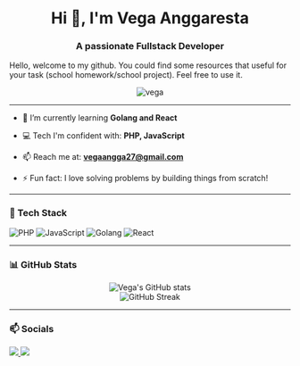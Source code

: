 <h1 align="center">Hi 👋, I'm Vega Anggaresta</h1>
<h3 align="center">A passionate Fullstack Developer</h3>

<p> Hello, welcome to my github. You could find some resources that useful for your task (school homework/school project). Feel free to use it.</p>

<p align="center">
  <img src="https://komarev.com/ghpvc/?username=vega&label=Profile%20views&color=0e75b6&style=flat" alt="vega" />
</p>

---

- 🌱 I’m currently learning **Golang and React**

- 💻 Tech I'm confident with: **PHP, JavaScript**

- 📫 Reach me at: **vegaangga27@gmail.com**

- ⚡ Fun fact: I love solving problems by building things from scratch!

---

### 🧰 Tech Stack

![PHP](https://img.shields.io/badge/PHP-777BB4?style=for-the-badge&logo=php&logoColor=white)
![JavaScript](https://img.shields.io/badge/JavaScript-F7DF1E?style=for-the-badge&logo=javascript&logoColor=black)
![Golang](https://img.shields.io/badge/Go-00ADD8?style=for-the-badge&logo=go&logoColor=white)
![React](https://img.shields.io/badge/React-20232A?style=for-the-badge&logo=react&logoColor=61DAFB)

---

### 📊 GitHub Stats

<p align="center">
  <img src="https://github-readme-stats.vercel.app/api?username=vegaangga&show_icons=true&theme=radical" alt="Vega's GitHub stats" />
  <br />
  <img src="https://github-readme-streak-stats.herokuapp.com/?user=vegaangga&theme=radical" alt="GitHub Streak" />
</p>

---

### 📫 Socials

<p align="left">
  <a href="mailto:vegaangga27@gmail.com" target="_blank">
    <img src="https://img.shields.io/badge/Email-D14836?style=for-the-badge&logo=gmail&logoColor=white" />
  </a>
  <a href="https://www.linkedin.com/in/vega-anggaresta-83721219b" target="_blank">
    <img src="https://img.shields.io/badge/LinkedIn-0A66C2?style=for-the-badge&logo=linkedin&logoColor=white" />
  </a>
</p>


